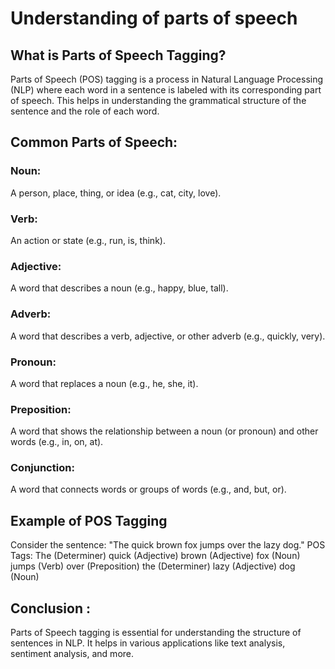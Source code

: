 # Understanding of parts of speech
## What is Parts of Speech Tagging?
Parts of Speech (POS) tagging is a process in Natural Language Processing (NLP) where each word in a sentence is labeled with its corresponding part of speech. This helps in understanding the grammatical structure of the sentence and the role of each word.
## Common Parts of Speech:
### Noun: 
A person, place, thing, or idea (e.g., cat, city, love).
### Verb: 
An action or state (e.g., run, is, think).
### Adjective: 
A word that describes a noun (e.g., happy, blue, tall).
### Adverb: 
A word that describes a verb, adjective, or other adverb (e.g., quickly, very).
### Pronoun: 
A word that replaces a noun (e.g., he, she, it).
### Preposition: 
A word that shows the relationship between a noun (or pronoun) and other words (e.g., in, on, at).
### Conjunction: 
A word that connects words or groups of words (e.g., and, but, or).
## Example of POS Tagging
Consider the sentence: "The quick brown fox jumps over the lazy dog."
POS Tags:
The (Determiner)
quick (Adjective)
brown (Adjective)
fox (Noun)
jumps (Verb)
over (Preposition)
the (Determiner)
lazy (Adjective)
dog (Noun)
## Conclusion :
Parts of Speech tagging is essential for understanding the structure of sentences in NLP. It helps in various applications like text analysis, sentiment analysis, and more.